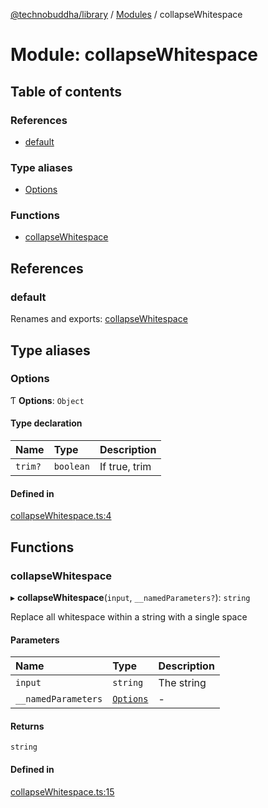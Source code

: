 [@technobuddha/library](../../README.md) / [Modules](../Modules.md) / collapseWhitespace

# Module: collapseWhitespace

## Table of contents

### References

- [default](collapseWhitespace.md#default)

### Type aliases

- [Options](collapseWhitespace.md#options)

### Functions

- [collapseWhitespace](collapseWhitespace.md#collapsewhitespace)

## References

### default

Renames and exports: [collapseWhitespace](collapseWhitespace.md#collapsewhitespace)

## Type aliases

### Options

Ƭ **Options**: `Object`

#### Type declaration

| Name | Type | Description |
| :------ | :------ | :------ |
| `trim?` | `boolean` | If true, trim |

#### Defined in

[collapseWhitespace.ts:4](../../src/collapseWhitespace.ts#L4)

## Functions

### collapseWhitespace

▸ **collapseWhitespace**(`input`, `__namedParameters?`): `string`

Replace all whitespace within a string with a single space

#### Parameters

| Name | Type | Description |
| :------ | :------ | :------ |
| `input` | `string` | The string |
| `__namedParameters` | [`Options`](collapseWhitespace.md#options) | - |

#### Returns

`string`

#### Defined in

[collapseWhitespace.ts:15](../../src/collapseWhitespace.ts#L15)
